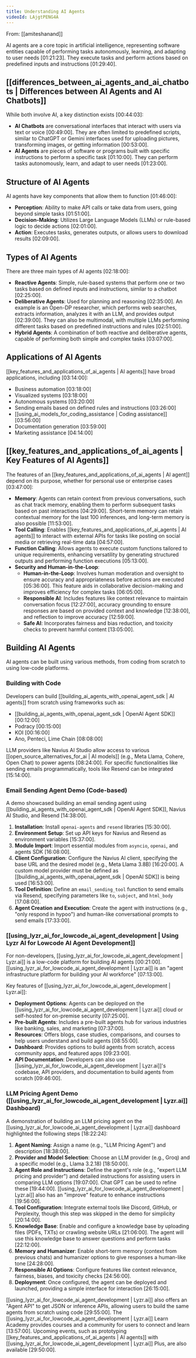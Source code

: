 ```yaml
---
title: Understanding AI Agents
videoId: LAjgtPENG4A
---
```


From: [[amiteshanand]] <br/> 

AI agents are a core topic in artificial intelligence, representing software entities capable of performing tasks autonomously, learning, and adapting to user needs <a class="yt-timestamp" data-t="01:21:23">[01:21:23]</a>. They execute tasks and perform actions based on predefined inputs and instructions <a class="yt-timestamp" data-t="01:29:40">[01:29:40]</a>.

## [[differences_between_ai_agents_and_ai_chatbots | Differences between AI Agents and AI Chatbots]]

While both involve AI, a key distinction exists <a class="yt-timestamp" data-t="00:44:03">[00:44:03]</a>:
*   **AI Chatbots** are conversational interfaces that interact with users via text or voice <a class="yt-timestamp" data-t="00:49:00">[00:49:00]</a>. They are often limited to predefined scripts, similar to ChatGPT or Gemini interfaces used for uploading pictures, transforming images, or getting information <a class="yt-timestamp" data-t="00:53:00">[00:53:00]</a>.
*   **AI Agents** are pieces of software or programs built with specific instructions to perform a specific task <a class="yt-timestamp" data-t="01:10:00">[01:10:00]</a>. They can perform tasks autonomously, learn, and adapt to user needs <a class="yt-timestamp" data-t="01:23:00">[01:23:00]</a>.

## Structure of AI Agents

AI agents have key components that allow them to function <a class="yt-timestamp" data-t="01:46:00">[01:46:00]</a>:
*   **Perception**: Ability to make API calls or take data from users, going beyond simple tasks <a class="yt-timestamp" data-t="01:51:00">[01:51:00]</a>.
*   **Decision-Making**: Utilizes Large Language Models (LLMs) or rule-based logic to decide actions <a class="yt-timestamp" data-t="02:01:00">[02:01:00]</a>.
*   **Action**: Executes tasks, generates outputs, or allows users to download results <a class="yt-timestamp" data-t="02:09:00">[02:09:00]</a>.

## Types of AI Agents

There are three main types of AI agents <a class="yt-timestamp" data-t="02:18:00">[02:18:00]</a>:
*   **Reactive Agents**: Simple, rule-based systems that perform one or two tasks based on defined inputs and instructions, similar to a chatbot <a class="yt-timestamp" data-t="02:25:00">[02:25:00]</a>.
*   **Deliberative Agents**: Used for planning and reasoning <a class="yt-timestamp" data-t="02:35:00">[02:35:00]</a>. An example is an Open-DP researcher, which performs web searches, extracts information, analyzes it with an LLM, and provides output <a class="yt-timestamp" data-t="02:39:00">[02:39:00]</a>. They can also be multimodal, with multiple LLMs performing different tasks based on predefined instructions and rules <a class="yt-timestamp" data-t="02:51:00">[02:51:00]</a>.
*   **Hybrid Agents**: A combination of both reactive and deliberative agents, capable of performing both simple and complex tasks <a class="yt-timestamp" data-t="03:07:00">[03:07:00]</a>.

## Applications of AI Agents

[[key_features_and_applications_of_ai_agents | AI agents]] have broad applications, including <a class="yt-timestamp" data-t="03:14:00">[03:14:00]</a>:
*   Business automation <a class="yt-timestamp" data-t="03:18:00">[03:18:00]</a>
*   Visualized systems <a class="yt-timestamp" data-t="03:18:00">[03:18:00]</a>
*   Autonomous systems <a class="yt-timestamp" data-t="03:20:00">[03:20:00]</a>
*   Sending emails based on defined rules and instructions <a class="yt-timestamp" data-t="03:26:00">[03:26:00]</a>
*   [[using_ai_models_for_coding_assistance | Coding assistance]] <a class="yt-timestamp" data-t="03:56:00">[03:56:00]</a>
*   Documentation generation <a class="yt-timestamp" data-t="03:59:00">[03:59:00]</a>
*   Marketing assistance <a class="yt-timestamp" data-t="04:14:00">[04:14:00]</a>

## [[key_features_and_applications_of_ai_agents | Key Features of AI Agents]]

The features of an [[key_features_and_applications_of_ai_agents | AI agent]] depend on its purpose, whether for personal use or enterprise cases <a class="yt-timestamp" data-t="03:47:00">[03:47:00]</a>:
*   **Memory**: Agents can retain context from previous conversations, such as chat track memory, enabling them to perform subsequent tasks based on past interactions <a class="yt-timestamp" data-t="04:29:00">[04:29:00]</a>. Short-term memory can retain contextual memory for the last 100 inferences, and long-term memory is also possible <a class="yt-timestamp" data-t="11:53:00">[11:53:00]</a>.
*   **Tool Calling**: Enables [[key_features_and_applications_of_ai_agents | AI agents]] to interact with external APIs for tasks like posting on social media or retrieving real-time data <a class="yt-timestamp" data-t="04:57:00">[04:57:00]</a>.
*   **Function Calling**: Allows agents to execute custom functions tailored to unique requirements, enhancing versatility by generating structured outputs and performing function executions <a class="yt-timestamp" data-t="05:13:00">[05:13:00]</a>.
*   **Security and Human-in-the-Loop**:
    *   **Human-in-the-Loop**: Involves human moderation and oversight to ensure accuracy and appropriateness before actions are executed <a class="yt-timestamp" data-t="05:36:00">[05:36:00]</a>. This feature aids in collaborative decision-making and improves efficiency for complex tasks <a class="yt-timestamp" data-t="06:05:00">[06:05:00]</a>.
    *   **Responsible AI**: Includes features like context relevance to maintain conversation focus <a class="yt-timestamp" data-t="12:27:00">[12:27:00]</a>, accuracy grounding to ensure responses are based on provided context and knowledge <a class="yt-timestamp" data-t="12:38:00">[12:38:00]</a>, and reflection to improve accuracy <a class="yt-timestamp" data-t="12:59:00">[12:59:00]</a>.
    *   **Safe AI**: Incorporates fairness and bias reduction, and toxicity checks to prevent harmful content <a class="yt-timestamp" data-t="13:05:00">[13:05:00]</a>.

## Building AI Agents

AI agents can be built using various methods, from coding from scratch to using low-code platforms.

### Building with Code
Developers can build [[building_ai_agents_with_openai_agent_sdk | AI agents]] from scratch using frameworks such as:
*   [[building_ai_agents_with_openai_agent_sdk | OpenAI Agent SDK]] <a class="yt-timestamp" data-t="00:12:00">[00:12:00]</a>
*   Podracy <a class="yt-timestamp" data-t="00:15:00">[00:15:00]</a>
*   KOI <a class="yt-timestamp" data-t="00:16:00">[00:16:00]</a>
*   Ano, Penteci, Lime Chain <a class="yt-timestamp" data-t="08:08:00">[08:08:00]</a>

LLM providers like Navius AI Studio allow access to various [[open_source_alternatives_for_ai | AI models]] (e.g., Meta Llama, Cohere, Open Chat) to power agents <a class="yt-timestamp" data-t="08:24:00">[08:24:00]</a>. For specific functionalities like sending emails programmatically, tools like Resend can be integrated <a class="yt-timestamp" data-t="15:14:00">[15:14:00]</a>.

### Email Sending Agent Demo (Code-based)
A demo showcased building an email sending agent using [[building_ai_agents_with_openai_agent_sdk | OpenAI Agent SDK]], Navius AI Studio, and Resend <a class="yt-timestamp" data-t="14:38:00">[14:38:00]</a>.
1.  **Installation**: Install `openai-agents` and `resend` libraries <a class="yt-timestamp" data-t="15:30:00">[15:30:00]</a>.
2.  **Environment Setup**: Set up API keys for Navius and Resend as environment variables <a class="yt-timestamp" data-t="15:37:00">[15:37:00]</a>.
3.  **Module Import**: Import essential modules from `asyncio`, `openai`, and agents SDK <a class="yt-timestamp" data-t="16:08:00">[16:08:00]</a>.
4.  **Client Configuration**: Configure the Navius AI client, specifying the base URL and the desired model (e.g., Meta Llama 3.8B) <a class="yt-timestamp" data-t="16:20:00">[16:20:00]</a>. A custom model provider must be defined as [[building_ai_agents_with_openai_agent_sdk | OpenAI SDK]] is being used <a class="yt-timestamp" data-t="16:53:00">[16:53:00]</a>.
5.  **Tool Definition**: Define an `email_sending_tool` function to send emails via Resend, specifying parameters like `to`, `subject`, and `html_body` <a class="yt-timestamp" data-t="17:08:00">[17:08:00]</a>.
6.  **Agent Creation and Execution**: Create the agent with instructions (e.g., "only respond in hypoo") and human-like conversational prompts to send emails <a class="yt-timestamp" data-t="17:33:00">[17:33:00]</a>.

### [[using_lyzr_ai_for_lowcode_ai_agent_development | Using Lyzr AI for Lowcode AI Agent Development]]
For non-developers, [[using_lyzr_ai_for_lowcode_ai_agent_development | Lyzr.ai]] is a low-code platform for building AI agents <a class="yt-timestamp" data-t="00:21:00">[00:21:00]</a>. [[using_lyzr_ai_for_lowcode_ai_agent_development | Lyzr.ai]] is an "agent infrastructure platform for building your AI workforce" <a class="yt-timestamp" data-t="07:13:00">[07:13:00]</a>.

Key features of [[using_lyzr_ai_for_lowcode_ai_agent_development | Lyzr.ai]]:
*   **Deployment Options**: Agents can be deployed on the [[using_lyzr_ai_for_lowcode_ai_agent_development | Lyzr.ai]] cloud or self-hosted for on-premise security <a class="yt-timestamp" data-t="07:25:00">[07:25:00]</a>.
*   **Pre-built Agents**: Includes a pre-built agents hub for various industries like banking, sales, and marketing <a class="yt-timestamp" data-t="07:37:00">[07:37:00]</a>.
*   **Resources**: Offers blogs, case studies, comparisons, and courses to help users understand and build agents <a class="yt-timestamp" data-t="08:55:00">[08:55:00]</a>.
*   **Dashboard**: Provides options to build agents from scratch, access community apps, and featured apps <a class="yt-timestamp" data-t="09:23:00">[09:23:00]</a>.
*   **API Documentation**: Developers can also use [[using_lyzr_ai_for_lowcode_ai_agent_development | Lyzr.ai]]'s codebase, API providers, and documentation to build agents from scratch <a class="yt-timestamp" data-t="09:46:00">[09:46:00]</a>.

### LLM Pricing Agent Demo ([[using_lyzr_ai_for_lowcode_ai_agent_development | Lyzr.ai]] Dashboard)
A demonstration of building an LLM pricing agent on the [[using_lyzr_ai_for_lowcode_ai_agent_development | Lyzr.ai]] dashboard highlighted the following steps <a class="yt-timestamp" data-t="18:22:00">[18:22:24]</a>:
1.  **Agent Naming**: Assign a name (e.g., "LLM Pricing Agent") and description <a class="yt-timestamp" data-t="18:38:00">[18:38:00]</a>.
2.  **Provider and Model Selection**: Choose an LLM provider (e.g., Groq) and a specific model (e.g., Llama 3.2.18) <a class="yt-timestamp" data-t="18:50:00">[18:50:00]</a>.
3.  **Agent Role and Instructions**: Define the agent's role (e.g., "expert LLM pricing and provider") and detailed instructions for assisting users in comparing LLM options <a class="yt-timestamp" data-t="19:07:00">[19:07:00]</a>. Chat GPT can be used to refine these <a class="yt-timestamp" data-t="19:44:00">[19:44:00]</a>. [[using_lyzr_ai_for_lowcode_ai_agent_development | Lyzr.ai]] also has an "improve" feature to enhance instructions <a class="yt-timestamp" data-t="19:56:00">[19:56:00]</a>.
4.  **Tool Configuration**: Integrate external tools like Discord, GitHub, or Perplexity, though this step was skipped in the demo for simplicity <a class="yt-timestamp" data-t="20:14:00">[20:14:00]</a>.
5.  **Knowledge Base**: Enable and configure a knowledge base by uploading files (PDFs, TXTs) or crawling website URLs <a class="yt-timestamp" data-t="21:06:00">[21:06:00]</a>. The agent will use this knowledge base to answer questions and perform tasks <a class="yt-timestamp" data-t="22:12:00">[22:12:00]</a>.
6.  **Memory and Humanizer**: Enable short-term memory (context from previous chats) and humanizer options to give responses a human-like tone <a class="yt-timestamp" data-t="24:28:00">[24:28:00]</a>.
7.  **Responsible AI Options**: Configure features like context relevance, fairness, biases, and toxicity checks <a class="yt-timestamp" data-t="24:56:00">[24:56:00]</a>.
8.  **Deployment**: Once configured, the agent can be deployed and launched, providing a simple interface for interaction <a class="yt-timestamp" data-t="26:15:00">[26:15:00]</a>.

[[using_lyzr_ai_for_lowcode_ai_agent_development | Lyzr.ai]] also offers an "Agent API" to get JSON or inference APIs, allowing users to build the same agents from scratch using code <a class="yt-timestamp" data-t="29:55:00">[29:55:00]</a>. The [[using_lyzr_ai_for_lowcode_ai_agent_development | Lyzr.ai]] Learn Academy provides courses and a community for users to connect and learn <a class="yt-timestamp" data-t="13:57:00">[13:57:00]</a>. Upcoming events, such as prototyping [[key_features_and_applications_of_ai_agents | AI agents]] with [[using_lyzr_ai_for_lowcode_ai_agent_development | Lyzr.ai]] Plus, are also available <a class="yt-timestamp" data-t="29:50:00">[29:50:00]</a>.